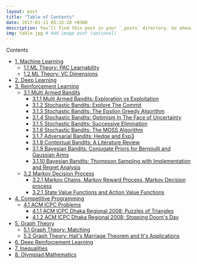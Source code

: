 ```yaml
---
layout: post
title: "Table of Contents"
date: 2017-01-11 05:32:20 +0300
description: You’ll find this post in your `_posts` directory. Go ahead and edit it and re-build the site to see your changes. # Add post description (optional)
img: table.jpg # Add image post (optional)
---
```


<div id="toc_container">
<p class="toc_title">Contents</p>
<ul class="toc_list">
  <li><a href="">1. Machine Learning</a>
  <ul>
    <li><a href="">1.1 ML Theory: PAC Learnability</a></li>
    <li><a href="">1.2 ML Theory: VC Dimensions</a></li>
  </ul>
</li>
<li><a href="">2. Deep Learning</a>
  <ul>
  </ul>
</li>
<li><a href="">3. Reinforcement Learning</a>
  <ul>
    <li><a href = "">3.1 Multi Armed Bandits </a>
      <ul>
        <li><a href = "https://zahidul-hasan.github.io/mab/"> 3.1.1 Multi Armed Bandits: Exploration vs Exploitation</a> </li>
        <li><a href = "https://zahidul-hasan.github.io/explore-then-commit/"> 3.1.2 Stochastic Bandits: Explore The Commit</a> </li>
        <li><a href = "https://zahidul-hasan.github.io/epsilon-greedy/"> 3.1.3 Stochastic Bandits: The Epsilon Greedy Algorithm</a> </li>
        <li><a href = "https://zahidul-hasan.github.io/bandits-optimism/"> 3.1.4 Stochastic Bandits: Optimism In The Face of Uncertainty</a> </li>
        <li><a href = "https://zahidul-hasan.github.io/successive-elimination/"> 3.1.5 Stochastic Bandits: Successive Elimination</a> </li>
        <li><a href = "https://zahidul-hasan.github.io/moss/"> 3.1.6 Stochastic Bandits: The MOSS Algorithm</a> </li>
        <li><a href = "https://zahidul-hasan.github.io/EXP3/"> 3.1.7 Adversarial Bandits: Hedge and Exp3</a> </li>
        <li><a href = "https://zahidul-hasan.github.io/monster/"> 3.1.8 Contextual Bandits: A Literature Review</a> </li>
        <li><a href = "https://zahidul-hasan.github.io/bayesian/"> 3.1.9 Bayesian Bandits: Conjugate Priors for Bernoulli and Gaussian Arms</a> </li>
        <li><a href = "https://zahidul-hasan.github.io/thompson/"> 3.1.10 Bayesian Bandits: Thompson Sampling with Implementation and Regret Analysis</a> </li>
      </ul>
    </li>
    <li><a href = "">3.2 Markov Decision Process</a>
      <ul>
        <li><a href = "">3.2.1 Markov Chains, Markov Reward Process, Markov Decision process</a></li>
        <li><a href = "">3.2.1 State Value Functions and Action Value Functions</a></li>
      </ul>
    </li>
  </ul>
  </li>
  <li><a href="">4. Competitive Programming</a>
    <ul>
      <li><a href = "">4.1 ACM ICPC Problems</a>
        <ul>
        <li><a href = "https://zahidul-hasan.github.io/puzzle/">4.1.1 ACM ICPC Dhaka Regional 2008: Puzzles of Triangles</a></li>
        <li><a href = "https://zahidul-hasan.github.io/doomsday/">4.1.2 ACM ICPC Dhaka Regional 2008: Stopping Doom's Day</a></li>
      </ul>
      </li>
    </ul>
  </li>
  <li><a href="">5. Graph Theory</a>
    <ul>
        <li><a href = "https://zahidul-hasan.github.io/matching/">5.1 Graph Theory: Matching</a></li>
        <li><a href = "https://zahidul-hasan.github.io/10-hall-marriage-theorem/">5.2 Graph Theory: Hall's Marriage Theorem and It's Applications</a></li>
    </ul>
  </li>
  <li><a href="">6. Deep Reinforcement Learning</a>
  </li>
  <li><a href="">7. Inequalities</a>
  </li>
  <li><a href="">8. Olympiad Mathematics</a>
  </li>
</ul>
</div>
